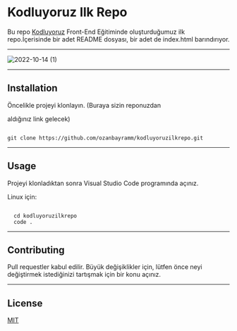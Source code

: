 # Kodluyoruz Ilk Repo

Bu repo [Kodluyoruz](https://kodluyoruz.org/) Front-End Eğitiminde oluşturduğumuz ilk repo.İçerisinde bir adet README dosyası, bir adet de index.html barındırıyor.

---
  
  
![2022-10-14 (1)](https://user-images.githubusercontent.com/115734711/195888180-0af75295-2d8b-4d96-b52a-460e67b44c2f.png)


---

## Installation

Öncelikle projeyi klonlayın. (Buraya sizin reponuzdan 

aldığınız link gelecek)


 
 ```

 git clone https://github.com/ozanbayramm/kodluyoruzilkrepo.git

 ```
---

## Usage
Projeyi klonladıktan sonra Visual Studio Code programında açınız.

Linux için:

```
 
  cd kodluyoruzilkrepo
  code .

```
---
## Contributing
Pull requestler kabul edilir. Büyük değişiklikler için, lütfen önce neyi değiştirmek istediğinizi tartışmak için bir konu açınız.

---

## License

[MIT](https://choosealicense.com/licenses/mit/)
